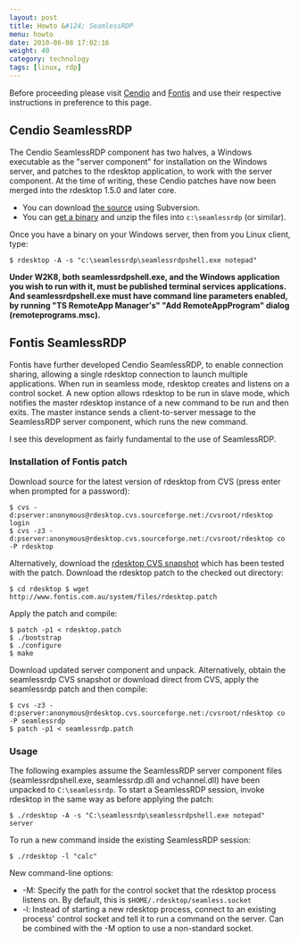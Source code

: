```yaml
---
layout: post
title: Howto &#124; SeamlessRDP
menu: howto
date: 2010-06-08 17:02:16
weight: 40
category: technology
tags: [linux, rdp]
---
```


Before proceeding please visit [Cendio](http://www.cendio.com/seamlessrdp/) and [Fontis](http://www.fontis.com.au/rdesktop) and use their respective instructions in preference to this page.

## Cendio SeamlessRDP

The Cendio SeamlessRDP component has two halves, a Windows executable as the "server component" for installation on the Windows server, and patches to the rdesktop application, to work with the server component.  At the time of writing, these Cendio patches have now been merged into the rdesktop 1.5.0 and later core.

<!--more-->

   * You can download [the source](http://rdesktop.svn.sourceforge.net/viewvc/rdesktop/seamlessrdp/trunk/) using Subversion.
   * You can [get a binary](http://www.cendio.com/seamlessrdp/seamlessrdp.zip) and unzip the files into `c:\seamlessrdp` (or similar).

Once you have a binary on your Windows server, then from you Linux client, type:

    $ rdesktop -A -s "c:\seamlessrdp\seamlessrdpshell.exe notepad"

**Under W2K8, both seamlessrdpshell.exe, and the Windows application you wish to run with it, must be published terminal services applications.  And seamlessrdpshell.exe must have command line parameters enabled, by running "TS RemoteApp Manager's" "Add RemoteAppProgram" dialog (remoteprograms.msc).**

## Fontis SeamlessRDP

Fontis have further developed Cendio SeamlessRDP, to enable connection sharing, allowing a single rdesktop connection to launch multiple applications.  When run in seamless mode, rdesktop creates and listens on a control socket.  A new option allows rdesktop to be run in slave mode, which notifies the master rdesktop instance of a new command to be run and then exits.  The master instance sends a client-to-server message to the SeamlessRDP server component, which runs the new command.

I see this development as fairly fundamental to the use of SeamlessRDP.

### Installation of Fontis patch

Download source for the latest version of rdesktop from CVS (press enter when prompted for a password): 

    $ cvs -d:pserver:anonymous@rdesktop.cvs.sourceforge.net:/cvsroot/rdesktop login
    $ cvs -z3 -d:pserver:anonymous@rdesktop.cvs.sourceforge.net:/cvsroot/rdesktop co -P rdesktop

Alternatively, download the [rdesktop CVS snapshot](http://www.fontis.com.au/system/files/rdesktop_src.tar.gz) which has been tested with the patch.  Download the rdesktop patch to the checked out directory:

    $ cd rdesktop $ wget http://www.fontis.com.au/system/files/rdesktop.patch

Apply the patch and compile:

    $ patch -p1 < rdesktop.patch
    $ ./bootstrap
    $ ./configure
    $ make

Download updated server component and unpack. Alternatively, obtain the seamlessrdp CVS snapshot or download direct from CVS, apply the seamlessrdp patch and then compile:

    $ cvs -z3 -d:pserver:anonymous@rdesktop.cvs.sourceforge.net:/cvsroot/rdesktop co -P seamlessrdp
    $ patch -p1 < seamlessrdp.patch

### Usage

The following examples assume the SeamlessRDP server component files (seamlessrdpshell.exe, seamlessrdp.dll and vchannel.dll) have been unpacked to `C:\seamlessrdp`.
To start a SeamlessRDP session, invoke rdesktop in the same way as before applying the patch:

    $ ./rdesktop -A -s "C:\seamlessrdp\seamlessrdpshell.exe notepad" server

To run a new command inside the existing SeamlessRDP session: 

    $ ./rdesktop -l "calc"

New command-line options:

   * -M: Specify the path for the control socket that the rdesktop process listens on. By default, this is `$HOME/.rdesktop/seamless.socket`
   * -l: Instead of starting a new rdesktop process, connect to an existing process' control socket and tell it to run a command on the server. Can be combined with the -M option to use a non-standard socket.
